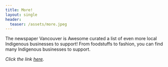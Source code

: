 ```yaml
---
title: More!
layout: single
header:
  teaser: /assets/more.jpeg
---
```


The newspaper Vancouver is Awesome curated a list of even more local Indigenous businesses to support! From foodstuffs to fashion, you can find many Indigenous businesses to support. 

*Click the link [here](https://lesleyhampton.com/collections/all-products).*
